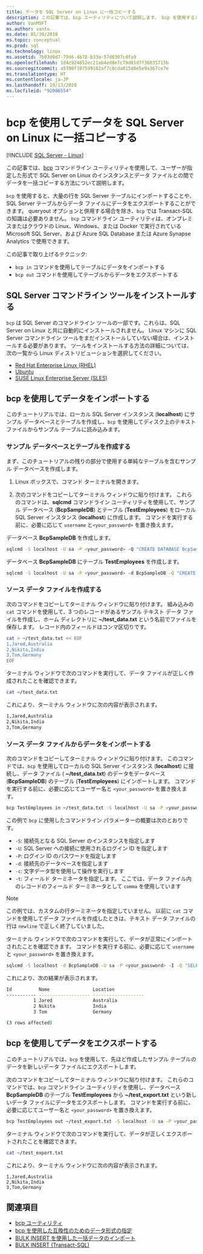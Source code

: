 ```yaml
---
title: データを SQL Server on Linux に一括コピーする
description: この記事では、bcp ユーティリティについて説明します。 bcp を使用すると、大量の行を SQL Server テーブルにインポートしたり、SQL Server テーブルからデータ ファイルにデータをエクスポートしたりできます。
author: VanMSFT
ms.author: vanto
ms.date: 01/30/2018
ms.topic: conceptual
ms.prod: sql
ms.technology: linux
ms.assetid: 7b93d0d7-7946-4b78-b33a-57d6307cdfa9
ms.openlocfilehash: 1d4c924652ec21ab4ed8e7c79d01d7f36835715b
ms.sourcegitcommit: a5398f107599102af7c8cda815d8e5e9a367ce7e
ms.translationtype: HT
ms.contentlocale: ja-JP
ms.lasthandoff: 10/13/2020
ms.locfileid: "92006554"
---
```

# <a name="bulk-copy-data-with-bcp-to-sql-server-on-linux"></a>bcp を使用してデータを SQL Server on Linux に一括コピーする

[!INCLUDE [SQL Server - Linux](../includes/applies-to-version/sql-linux.md)]

この記事では、[bcp](../tools/bcp-utility.md) コマンドライン ユーティリティを使用して、ユーザーが指定した形式で SQL Server on Linux のインスタンスとデータ ファイルとの間でデータを一括コピーする方法について説明します。

`bcp` を使用すると、大量の行を SQL Server テーブルにインポートすることや、SQL Server テーブルからデータ ファイルにデータをエクスポートすることができます。 queryout オプションと併用する場合を除き、`bcp` では Transact-SQL の知識は必要ありません。 `bcp` コマンドライン ユーティリティは、オンプレミスまたはクラウドの Linux、Windows、または Docker で実行されている Microsoft SQL Server、および Azure SQL Database または Azure Synapse Analytics で使用できます。

この記事で取り上げるテクニック:
- `bcp in` コマンドを使用してテーブルにデータをインポートする
- `bcp out` コマンドを使用してテーブルからデータをエクスポートする

## <a name="install-the-sql-server-command-line-tools"></a>SQL Server コマンドライン ツールをインストールする

`bcp` は SQL Server のコマンドライン ツールの一部です。これらは、SQL Server on Linux と共に自動的にインストールされません。 Linux マシンに SQL Server コマンドライン ツールをまだインストールしていない場合は、インストールする必要があります。 ツールをインストールする方法の詳細については、次の一覧から Linux ディストリビューションを選択してください。

- [Red Hat Enterprise Linux (RHEL)](sql-server-linux-setup-tools.md#RHEL)
- [Ubuntu](sql-server-linux-setup-tools.md#ubuntu)
- [SUSE Linux Enterprise Server (SLES)](sql-server-linux-setup-tools.md#SLES)

## <a name="import-data-with-bcp"></a>bcp を使用してデータをインポートする

このチュートリアルでは、ローカル SQL Server インスタンス (**localhost**) にサンプル データベースとテーブルを作成し、`bcp` を使用してディスク上のテキスト ファイルからサンプル テーブルに読み込みます。

### <a name="create-a-sample-database-and-table"></a>サンプル データベースとテーブルを作成する

まず、このチュートリアルの残りの部分で使用する単純なテーブルを含むサンプル データベースを作成します。

1. Linux ボックスで、コマンド ターミナルを開きます。

2. 次のコマンドをコピーしてターミナル ウィンドウに貼り付けます。 これらのコマンドは、**sqlcmd** コマンドライン ユーティリティを使用して、サンプル データベース (**BcpSampleDB**) とテーブル (**TestEmployees**) をローカル SQL Server インスタンス (**localhost**) に作成します。 コマンドを実行する前に、必要に応じて `username` と`<your_password>` を置き換えます。

データベース **BcpSampleDB** を作成します。
```bash 
sqlcmd -S localhost -U sa -P <your_password> -Q "CREATE DATABASE BcpSampleDB;"
```
データベース **BcpSampleDB** にテーブル **TestEmployees** を作成します。
```bash 
sqlcmd -S localhost -U sa -P <your_password> -d BcpSampleDB -Q "CREATE TABLE TestEmployees (Id INT IDENTITY(1,1) NOT NULL PRIMARY KEY, Name NVARCHAR(50), Location NVARCHAR(50));"
```
### <a name="create-the-source-data-file"></a>ソース データ ファイルを作成する
次のコマンドをコピーしてターミナル ウィンドウに貼り付けます。 組み込みの `cat` コマンドを使用して、3 つのレコードがあるサンプル テキスト データ ファイルを作成し、ホーム ディレクトリに **~/test_data.txt** という名前でファイルを保存します。 レコード内のフィールドはコンマ区切りです。

```bash
cat > ~/test_data.txt << EOF
1,Jared,Australia
2,Nikita,India
3,Tom,Germany
EOF
```

ターミナル ウィンドウで次のコマンドを実行して、データ ファイルが正しく作成されたことを確認できます。
```bash 
cat ~/test_data.txt
```

これにより、ターミナル ウィンドウに次の内容が表示されます。
```bash
1,Jared,Australia
2,Nikita,India
3,Tom,Germany
```

### <a name="import-data-from-the-source-data-file"></a>ソース データ ファイルからデータをインポートする
次のコマンドをコピーしてターミナル ウィンドウに貼り付けます。 このコマンドでは、`bcp` を使用してローカルの SQL Server インスタンス (**localhost**) に接続し、データ ファイル ( **~/test_data.txt**) のデータをデータベース (**BcpSampleDB**) のテーブル (**TestEmployees**) にインポートします。 コマンドを実行する前に、必要に応じてユーザー名と `<your_password>` を置き換えます。

```bash 
bcp TestEmployees in ~/test_data.txt -S localhost -U sa -P <your_password> -d BcpSampleDB -c -t  ','
```

この例で `bcp` に使用したコマンドライン パラメーターの概要は次のとおりです。
- `-S`: 接続先となる SQL Server のインスタンスを指定します
- `-U`: SQL Server への接続に使用されるログイン ID を指定します
- `-P`: ログイン ID のパスワードを指定します
- `-d`: 接続先のデータベースを指定します
- `-c`: 文字データ型を使用して操作を実行します
- `-t`: フィールド ターミネータを指定します。 ここでは、データ ファイル内のレコードのフィールド ターミネータとして `comma` を使用しています

> [!NOTE]
> この例では、カスタムの行ターミネータを指定していません。 以前に `cat` コマンドを使用してデータ ファイルを作成したときは、テキスト データ ファイルの行は `newline` で正しく終了していました。

ターミナル ウィンドウで次のコマンドを実行して、データが正常にインポートされたことを確認できます。 コマンドを実行する前に、必要に応じて `username` と `<your_password>` を置き換えます。
```bash 
sqlcmd -S localhost -d BcpSampleDB -U sa -P <your_password> -I -Q "SELECT * FROM TestEmployees;"
```

これにより、次の結果が表示されます。
```bash
Id          Name                Location
----------- ------------------- -------------------
          1 Jared               Australia
          2 Nikita              India
          3 Tom                 Germany

(3 rows affected)
```

## <a name="export-data-with-bcp"></a>bcp を使用してデータをエクスポートする

このチュートリアルでは、`bcp` を使用して、先ほど作成したサンプル テーブルのデータを新しいデータ ファイルにエクスポートします。

次のコマンドをコピーしてターミナル ウィンドウに貼り付けます。 これらのコマンドでは、`bcp` コマンドライン ユーティリティを使用し、データベース **BcpSampleDB** のテーブル **TestEmployees** から **~/test_export.txt** という新しいデータ ファイルにデータをエクスポートします。  コマンドを実行する前に、必要に応じてユーザー名と `<your_password>` を置き換えます。

```bash 
bcp TestEmployees out ~/test_export.txt -S localhost -U sa -P <your_password> -d BcpSampleDB -c -t ','
```

ターミナル ウィンドウで次のコマンドを実行して、データが正しくエクスポートされたことを確認できます。
```bash 
cat ~/test_export.txt
```

これにより、ターミナル ウィンドウに次の内容が表示されます。
```
1,Jared,Australia
2,Nikita,India
3,Tom,Germany
```

## <a name="see-also"></a>関連項目
- [bcp ユーティリティ](../tools/bcp-utility.md)
- [bcp を使用した互換性のためのデータ形式の指定](../relational-databases/import-export/specify-data-formats-for-compatibility-when-using-bcp-sql-server.md)
- [BULK INSERT を使用した一括データのインポート](../relational-databases/import-export/import-bulk-data-by-using-bulk-insert-or-openrowset-bulk-sql-server.md)
- [BULK INSERT (Transact-SQL)](../t-sql/statements/bulk-insert-transact-sql.md)
